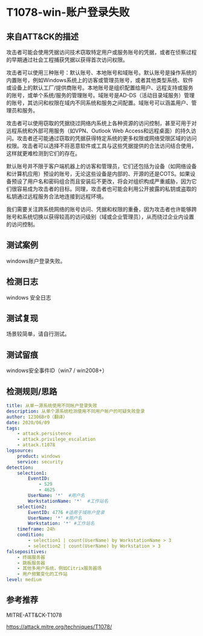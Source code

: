 # T1078-win-账户登录失败

## 来自ATT&CK的描述

攻击者可能会使用凭据访问技术窃取特定用户或服务账号的凭据，或者在侦察过程的早期通过社会工程捕获凭据以获得首次访问权限。

攻击者可以使用三种账号：默认账号、本地账号和域账号。默认账号是操作系统的内置账号，例如Windows系统上的访客或管理员账号，或者其他类型系统、软件或设备上的默认工厂/提供商账号。本地账号是组织配置给用户、远程支持或服务的账号，或单个系统/服务的管理账号。域账号是AD-DS（活动目录域服务）管理的账号，其访问和权限在域内不同系统和服务之间配置。域账号可以涵盖用户、管理员和服务。

攻击者可以使用窃取的凭据绕过网络内系统上各种资源的访问控制，甚至可用于对远程系统和外部可用服务（如VPN、Outlook Web Access和远程桌面）的持久访问。攻击者还可能通过窃取的凭据获得特定系统的更多权限或网络受限区域的访问权限。攻击者可以选择不将恶意软件或工具与这些凭据提供的合法访问结合使用，这样就更难检测到它们的存在。

默认账号并不限于客户端机器上的访客和管理员，它们还包括为设备（如网络设备和计算机应用）预设的账号，无论这些设备是内部的、开源的还是COTS。如果设备预设了用户名和密码组合而且安装后不更改，将会对组织构成严重威胁，因为它们很容易成为攻击者的目标。同理，攻击者也可能会利用公开披露的私钥或盗取的私钥通过远程服务合法地连接到远程环境。

我们需要关注跨系统网络的账号访问、凭据和权限的重叠，因为攻击者也许能够跨账号和系统切换以获得较高的访问级别（域或企业管理员），从而绕过企业内设置的访问控制。

## 测试案例

windows账户登录失败。

## 检测日志

windows 安全日志

## 测试复现

场景较简单，请自行测试。

## 测试留痕

windows安全事件ID（win7 / win2008+）

## 检测规则/思路

```yml
title: 从单一源系统使用不同帐户登录失败
description: 从单个源系统检测使用不同用户帐户的可疑失败登录
author: 12306Br0（翻译）
date: 2020/06/09
tags:
    - attack.persistence
    - attack.privilege_escalation
    - attack.t1078
logsource:
    product: windows
    service: security
detection:
    selection1:
        EventID:
            - 529
            - 4625
        UserName: '*'  #用户名
        WorkstationName: '*'  #工作站名
    selection2:
        EventID: 4776 #适用于域账户登录
        UserName: '*' #用户名
        Workstation: '*' #工作站名
    timeframe: 24h
    condition:
        - selection1 | count(UserName) by WorkstationName > 3
        - selection2 | count(UserName) by Workstation > 3
falsepositives:
    - 终端服务器
    - 跳板服务器
    - 其他多用户系统，例如Citrix服务器场
    - 用户频繁变化的工作站
level: medium
```

## 参考推荐

MITRE-ATT&CK-T1078

<https://attack.mitre.org/techniques/T1078/>
